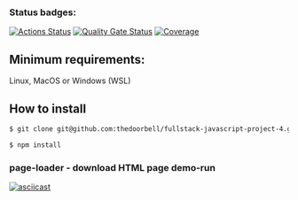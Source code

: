 ### Status badges:
[![Actions Status](https://github.com/thedoorbell/fullstack-javascript-project-4/actions/workflows/hexlet-check.yml/badge.svg)](https://github.com/thedoorbell/fullstack-javascript-project-4/actions)
[![Quality Gate Status](https://sonarcloud.io/api/project_badges/measure?project=thedoorbell_fullstack-javascript-project-4&metric=alert_status)](https://sonarcloud.io/summary/new_code?id=thedoorbell_fullstack-javascript-project-4) [![Coverage](https://sonarcloud.io/api/project_badges/measure?project=thedoorbell_fullstack-javascript-project-4&metric=coverage)](https://sonarcloud.io/summary/new_code?id=thedoorbell_fullstack-javascript-project-4)

## Minimum requirements:

Linux, MacOS or Windows (WSL)

## How to install

```bash
$ git clone git@github.com:thedoorbell/fullstack-javascript-project-4.git
```
```bash
$ npm install 
```

### page-loader - download HTML page demo-run

[![asciicast](https://asciinema.org/a/xt1Kch8zUDtulHJsPgcYUKL4x.svg)](https://asciinema.org/a/xt1Kch8zUDtulHJsPgcYUKL4x)